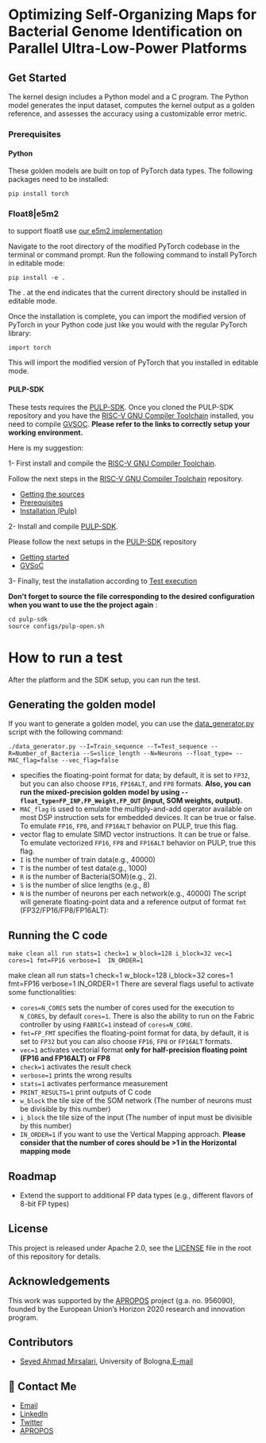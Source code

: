 # Optimizing Self-Organizing Maps for Bacterial Genome Identification on Parallel Ultra-Low-Power Platforms


## Get Started
The kernel design includes a Python model and a C program. The Python model generates the input dataset, computes the kernel output as a golden reference, and assesses the accuracy using a customizable error metric. 
### Prerequisites 
#### Python
These golden models are built on top of PyTorch data types. The following packages need to be installed:
~~~~~shell
pip install torch 
~~~~~

### Float8|e5m2 
to support float8 use [our e5m2 implementation](https://github.com/ahmad-mirsalari/PyTorch_E5M2)

Navigate to the root directory of the modified PyTorch codebase in the terminal or command prompt.
Run the following command to install PyTorch in editable mode:
~~~~~shell
pip install -e .
~~~~~
The . at the end indicates that the current directory should be installed in editable mode.

Once the installation is complete, you can import the modified version of PyTorch in your Python code just like you would with the regular PyTorch library:
~~~~~shell
import torch
~~~~~
This will import the modified version of PyTorch that you installed in editable mode.
#### PULP-SDK
These tests requires the [PULP-SDK](https://github.com/pulp-platform/pulp-sdk). Once you cloned the PULP-SDK repository and you have the [RISC-V GNU Compiler Toolchain](https://github.com/pulp-platform/pulp-riscv-gnu-toolchain) installed, you need to compile [GVSOC](https://github.com/pulp-platform/pulp-sdk#gvsoc). **Please refer to the links to correctly setup your working environment.**

Here is my suggestion:

1-  First install and compile the [RISC-V GNU Compiler Toolchain](https://github.com/pulp-platform/pulp-riscv-gnu-toolchain#risc-v-gnu-compiler-toolchain).

Follow the next steps in the [RISC-V GNU Compiler Toolchain](https://github.com/pulp-platform/pulp-riscv-gnu-toolchain#risc-v-gnu-compiler-toolchain) repository.

- [Getting the sources](https://github.com/pulp-platform/pulp-riscv-gnu-toolchain#getting-the-sources)
- [Prerequisites](https://github.com/pulp-platform/pulp-riscv-gnu-toolchain#prerequisites)
- [Installation (Pulp)](https://github.com/pulp-platform/pulp-riscv-gnu-toolchain#installation-pulp)

2- Install and compile [PULP-SDK](https://github.com/pulp-platform/pulp-sdk#pulp-sdk).

Please follow the next setups in the [PULP-SDK](https://github.com/pulp-platform/pulp-sdk#pulp-sdk) repository
- [Getting started](https://github.com/pulp-platform/pulp-sdk#getting-started)
- [GVSoC](https://github.com/pulp-platform/pulp-sdk#gvsoc)

3- Finally, test the installation according to [Test execution](https://github.com/pulp-platform/pulp-sdk#test-execution)


**Don't forget to source the file corresponding to the desired configuration when you want to use the the project again** :

~~~~~shell
cd pulp-sdk
source configs/pulp-open.sh
~~~~~
# How to run a test
After the platform and the SDK setup, you can run the test.

## Generating the golden model
If you want to generate a golden model, you can use the [data_generator.py](./data_generator.py) script with the following command:

~~~~~shell
./data_generator.py --I=Train_sequence --T=Test_sequence --R=Number_of_Bacteria --S=slice_length --N=Neurons --float_type= --MAC_flag=false --vec_flag=false
~~~~~

- specifies the floating-point format for data; by default, it is set to `FP32`, but you can also choose `FP16`, `FP16ALT`, and `FP8` formats. **Also, you can run the mixed-precision golden model by using `--float_type=FP_INP,FP_Weight,FP_OUT` (input, SOM weights, output).**
- `MAC_flag` is used to emulate the multiply-and-add operator available on most DSP instruction sets for embedded devices. It can be true or false. To emulate `FP16`,  `FP8`, and `FP16ALT` behavior on PULP, true this flag.
- vector flag to emulate SIMD vector instructions. It can be true or false. To emulate vectorized `FP16`,  `FP8` and `FP16ALT` behavior on PULP, true this flag.
- `I` is the number of train data(e.g., 40000)
- `T` is the number of test data(e.g., 1000)
- `R` is the number of Bacteria(SOM)(e.g., 2).
- `S` is the number of slice lengths (e.g., 8)
- `N` is the number of neurons per each network(e.g., 40000)
The script will generate floating-point data and a reference output of format `fmt` (FP32/FP16/FP8/FP16ALT):

## Running the C code
~~~~~shell
make clean all run stats=1 check=1 w_block=128 i_block=32 vec=1 cores=1 fmt=FP16 verbose=1  IN_ORDER=1
~~~~~
 make clean all run stats=1 check=1 w_block=128 i_block=32  cores=1 fmt=FP16 verbose=1  IN_ORDER=1 
There are several flags useful to activate some functionalities:

- `cores=N_CORES` sets the number of cores used for the execution to `N_CORES`, by default `cores=1`. There is also the ability to run on the Fabric controller by using `FABRIC=1` instead of `cores=N_CORE`.
- `fmt=FP_FMT` specifies the floating-point format for data, by default, it is set to `FP32` but you can also choose `FP16`, `FP8` or `FP16ALT` formats.
- `vec=1` activates vectorial format **only for half-precision floating point (FP16 and FP16ALT) or FP8**
- `check=1` activates the result check
- `verbose=1` prints the wrong results
- `stats=1` activates performance measurement
- `PRINT_RESULTS=1` print outputs of C code
- `w_block` the tile size of the SOM network (The number of neurons must be divisible by this number)
- `i_block` the tile size of the input (The number of input must be divisible by this number)
- `IN_ORDER=1` if you want to use the Vertical Mapping approach. **Please consider that the number of cores should be >1 in the Horizontal mapping mode** 

 

## Roadmap

- Extend the support to additional FP data types (e.g., different flavors of 8-bit FP types) 

## License 
 This project is released under Apache 2.0, see the [LICENSE](./LICENSE.md) file in the root of this repository for details.

## Acknowledgements
This work was supported by the [APROPOS](https://projects.tuni.fi/apropos/) project (g.a. no. 956090), founded by the European Union’s Horizon 2020 research and innovation program. 


## Contributors
- [Seyed Ahmad Mirsalari](https://github.com/ahmad-mirsalari), University of Bologna,[E-mail](mailto:seyedahmad.mirsalar2@unibo.it)


## 🚀 Contact Me
- [Email](mailto:seyedahmad.mirsalar2@unibo.it)
- [LinkedIn](https://www.linkedin.com/in/ahmad-mirsalari/)
- [Twitter](https://twitter.com/ahmad_mirsalari)
- [APROPOS](https://projects.tuni.fi/apropos/news/pr_esr_3/)


